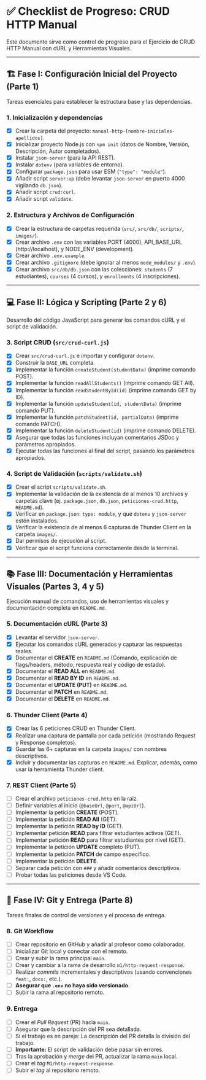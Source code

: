 # ✅ Checklist de Progreso: CRUD HTTP Manual

Este documento sirve como control de progreso para el Ejercicio de CRUD HTTP Manual con cURL y Herramientas Visuales.

---

## 🏗 Fase I: Configuración Inicial del Proyecto (Parte 1)

Tareas esenciales para establecer la estructura base y las dependencias.

### 1. Inicialización y dependencias
- [X] Crear la carpeta del proyecto: `manual-http-[nombre-iniciales-apellidos]`.
- [X] Inicializar proyecto Node.js con `npm init` (datos de Nombre, Versión, Descripción, Autor completados).
- [X] Instalar `json-server` (para la API REST).
- [X] Instalar `dotenv` (para variables de entorno).
- [X] Configurar `package.json` para usar ESM (`"type": "module"`).
- [X] Añadir script `server:up` (debe levantar `json-server` en puerto 4000 vigilando `db.json`).
- [X] Añadir script `crud:curl`.
- [X] Añadir script `validate`.

### 2. Estructura y Archivos de Configuración
- [X] Crear la estructura de carpetas requerida (`src/`, `src/db/`, `scripts/`, `images/`).
- [X] Crear archivo `.env` con las variables PORT (4000), API\_BASE\_URL (http://localhost), y NODE\_ENV (development).
- [X] Crear archivo `.env.example`.
- [X] Crear archivo `.gitignore` (debe ignorar al menos `node_modules/` y `.env`).
- [X] Crear archivo `src/db/db.json` con las colecciones: `students` (7 estudiantes), `courses` (4 cursos), y `enrollments` (4 inscripciones).

---

## 💻 Fase II: Lógica y Scripting (Parte 2 y 6)

Desarrollo del código JavaScript para generar los comandos cURL y el script de validación.

### 3. Script CRUD (`src/crud-curl.js`)
- [X] Crear `src/crud-curl.js` e importar y configurar `dotenv`.
- [X] Construir la `BASE_URL` completa.
- [X] Implementar la función `createStudent(studentData)` (imprime comando POST).
- [X] Implementar la función `readAllStudents()` (imprime comando GET All).
- [X] Implementar la función `readStudentById(id)` (imprime comando GET by ID).
- [X] Implementar la función `updateStudent(id, studentData)` (imprime comando PUT).
- [X] Implementar la función `patchStudent(id, partialData)` (imprime comando PATCH).
- [X] Implementar la función `deleteStudent(id)` (imprime comando DELETE).
- [X] Asegurar que todas las funciones incluyan comentarios JSDoc y parámetros apropiados.
- [X] Ejecutar todas las funciones al final del script, pasando los parámetros apropiados.

### 4. Script de Validación (`scripts/validate.sh`)
- [X] Crear el script `scripts/validate.sh`.
- [X] Implementar la validación de la existencia de al menos 10 archivos y carpetas clave (ej. `package.json`, `db.json`, `peticiones-crud.http`, `README.md`).
- [X] Verificar en `package.json`: `type: module`, y que `dotenv` y `json-server` estén instalados.
- [X] Verificar la existencia de al menos 6 capturas de Thunder Client en la carpeta `images/`.
- [X] Dar permisos de ejecución al script.
- [X] Verificar que el script funciona correctamente desde la terminal.

---

## 📚 Fase III: Documentación y Herramientas Visuales (Partes 3, 4 y 5)

Ejecución manual de comandos, uso de herramientas visuales y documentación completa en `README.md`.

### 5. Documentación cURL (Parte 3)
- [X] Levantar el servidor `json-server`.
- [X] Ejecutar los comandos cURL generados y capturar las respuestas reales.
- [X] Documentar el **CREATE** en `README.md` (Comando, explicación de flags/headers, método, respuesta real y código de estado).
- [X] Documentar el **READ ALL** en `README.md`.
- [X] Documentar el **READ BY ID** en `README.md`.
- [X] Documentar el **UPDATE (PUT)** en `README.md`.
- [X] Documentar el **PATCH** en `README.md`.
- [X] Documentar el **DELETE** en `README.md`.

### 6. Thunder Client (Parte 4)
- [X] Crear las 6 peticiones CRUD en Thunder Client.
- [X] Realizar una captura de pantalla por cada petición (mostrando Request y Response completos).
- [X] Guardar las 6+ capturas en la carpeta `images/` con nombres descriptivos.
- [X] Incluir y documentar las capturas en `README.md`. Explicar, además, como usar la herramienta Thunder client.

### 7. REST Client (Parte 5)
- [ ] Crear el archivo `peticiones-crud.http` en la raíz.
- [ ] Definir variables al inicio (`@baseUrl`, `@port`, `@apiUrl`).
- [ ] Implementar la petición **CREATE** (POST).
- [ ] Implementar la petición **READ All** (GET).
- [ ] Implementar la petición **READ by ID** (GET).
- [ ] Implementar petición **READ** para filtrar estudiantes activos (GET).
- [ ] Implementar petición **READ** para filtrar estudiantes por nivel (GET).
- [ ] Implementar la petición **UPDATE** completo (PUT).
- [ ] Implementar la petición **PATCH** de campo específico.
- [ ] Implementar la petición **DELETE**.
- [ ] Separar cada petición con `###` y añadir comentarios descriptivos.
- [ ] Probar todas las peticiones desde VS Code.

---

## 🌿 Fase IV: Git y Entrega (Parte 8)

Tareas finales de control de versiones y el proceso de entrega.

### 8. Git Workflow
- [ ] Crear repositorio en GitHub y añadir al profesor como colaborador.
- [ ] Inicializar Git local y conectar con el remoto.
- [ ] Crear y subir la rama principal `main`.
- [ ] Crear y cambiar a la rama de desarrollo `m1/http-request-response`.
- [ ] Realizar *commits* incrementales y descriptivos (usando convenciones `feat:`, `docs:`, etc.).
- [ ] **Asegurar que `.env` no haya sido versionado**.
- [ ] Subir la rama al repositorio remoto.

### 9. Entrega
- [ ] Crear el *Pull Request* (PR) hacia `main`.
- [ ] Asegurar que la descripción del PR sea detallada.
- [ ] Si el trabajo es en pareja: La descripción del PR detalla la división del trabajo.
- [ ] **Importante:** El script de validación debe pasar sin errores.
- [ ] Tras la aprobación y *merge* del PR, actualizar la rama `main` local.
- [ ] Crear el *tag* `M1/http-request-response`.
- [ ] Subir el *tag* al repositorio remoto.
